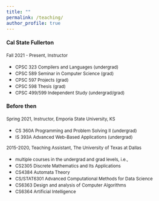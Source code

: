 ```yaml
---
title: ""
permalink: /teaching/
author_profile: true
---
```

#### Cal State Fullerton
<small>Fall 2021 - Present, Instructor</small>
* <small>CPSC 323 Compilers and Languages (undergrad)</small>
* <small>CPSC 589 Seminar in Computer Science (grad)</small>
* <small>CPSC 597 Projects (grad)</small>
* <small>CPSC 598 Thesis (grad)</small>
* <small>CPSC 499/599 Independent Study (undergrad/grad)</small>


#### Before then
<small>Spring 2021, Instructor, Emporia State University, KS</small>
* <small>CS 360A Programming and Problem Solving II (undergrad)</small>
* <small>IS 393A Advanced Web-Based Applications (undergrad)</small>

<small>2015-2020, Teaching Assistant, The University of Texas at Dallas</small>
* <small>multiple courses in the undergrad and grad levels, i.e.,</small>
* <small>CS2305 Discrete Mathematics and Its Applications</small>
* <small>CS4384 Automata Theory</small>
* <small>CS/STAT6301 Advanced Computational Methods for Data Science</small>
* <small>CS6363 Design and analysis of Computer Algorithms</small>
* <small>CS6364 Artificial Intelligence</small>

